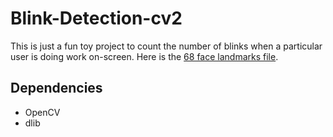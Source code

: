 # Blink-Detection-cv2
This is just a fun toy project to count the number of blinks when a particular user is doing work on-screen. Here is the [68 face landmarks file](http://dlib.net/files/shape_predictor_68_face_landmarks.dat.bz2). 

## Dependencies
* OpenCV
* dlib